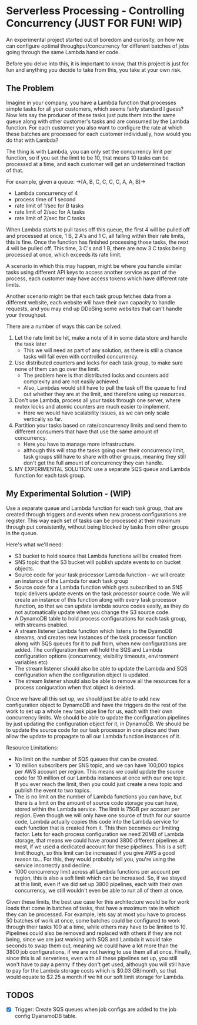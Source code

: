 # Serverless Processing - Controlling Concurrency (JUST FOR FUN! WIP)

An experimental project started out of boredom and curiosity, on how we can configure optimal throughput/concurrency for different batches of jobs going through
the same Lambda handler code.

Before you delve into this, it is important to know, that this project is just for fun and anything you decide to take from this, you take at your own risk.

## The Problem

Imagine in your company, you have a Lambda function that processes simple tasks for all your customers, which seems fairly standard I guess?
Now lets say the producer of these tasks just puts them into the same queue along with other customer's tasks and are consumed by the Lambda function. 
For each customer you also want to configure the rate at which these batches are processed for
each customer individually, how would you do that with Lambda? 

The thing is with Lambda, you can only set the concurrency limit per function, so if you set the limit to be 10,
that means 10 tasks can be processed at a time, and each customer will get an undetermined fraction of that.

For example, given a queue: ->[A, B, C, C, C, C, A, A, B]->
 - Lambda concurrency of 4 
 - process time of 1 second
 - rate limit of 1/sec for B tasks
 - rate limit of 2/sec for A tasks
 - rate limit of 2/sec for C tasks

When Lambda starts to pull tasks off this queue, the first 4 will be pulled off and processed at once, 1 B, 2 A's and 1 C,
all falling within their rate limits, this is fine. Once the function has finished processing those tasks, the next 4 will be pulled off.
This time, 3 C's and 1 B, there are now 3 C tasks being processed at once, which exceeds its rate limit.

A scenario in which this may happen, might be where you handle similar tasks using different API keys to access another service as part of the process,
each customer may have access tokens which have different rate limits. 

Another scenario might be that each task group fetches data from a different website, each website will have their own capacity to handle requests,
and you may end up DDoSing some websites that can't handle your throughput. 

There are a number of ways this can be solved:
 1. Let the rate limit be hit, make a note of it in some data store and handle the task later
    - This we will need as part of any solution, as there is still a chance tasks will fail even with controlled concurrency. 
 2. Use distributed counters and locks for each task group, to make sure none of them can go over the limit.
    - The problem here is that distributed locks and counters add complexity and are not easily achieved.
    - Also, Lambdas would still have to pull the task off the queue to find out whether they are at the limit, and therefore using up resources.
 3. Don't use Lambda, process all your tasks through one server, where mutex locks and atomic counters are much easier to implement.
    - Here we would have scalability issues, as we can only scale vertically so far.
 4. Partition your tasks based on rate/concurrency limits and send them to different consumers that have that use the same amount of concurrency.
    - Here you have to manage more infrastructure.
    - although this will stop the tasks going over their concurrency limit, task groups still have to share with other groups, meaning they still
    don't get the full amount of concurrency they can handle.
 5. MY EXPERIMENTAL SOLUTION: use a separate SQS queue and Lambda function for each task group.

## My Experimental Solution - (WIP)
Use a separate queue and Lambda function for each task group, that are created through triggers and events when new process configurations are register.
This way each set of tasks can be processed at their maximum through put consistently, without being blocked by tasks from other groups in the queue.

Here's what we'll need:
 - S3 bucket to hold source that Lambda functions will be created from. 
 - SNS topic that the S3 bucket will publish update events to on bucket objects.
 - Source code for your task processor Lambda function - we will create an instance of the Lambda for each task group
 - Source code for a Lambda function which gets subscribed to an SNS topic delivers update events on the task processor source code.
   We will create an instance of this function along with every task processor function, so that we can update lambda source codes easily,
   as they do not automatically update when you change the S3 source code.
 - A DynamoDB table to hold process configurations for each task group, with streams enabled.
 - A stream listener Lambda function which listens to the DyamoDB streams, and creates new instances of the task processor function along with SQS queues for it to pull from, when new configurations are added.
   The configuration item will hold the SQS and Lambda configuration options (concurrency, visibility timeouts, environment variables etc)
 - The stream listener should also be able to update the Lambda and SQS configuration when the configuration object is updated.
 - The stream listener should also be able to remove all the resources for a process coniguration when that object is deleted.
 
Once we have all this set up, we should just be able to add new configuration object to DynamoDB and have the triggers do the rest of the work
to set up a whole new task pipe line for us, each with their own concurrency limits. We should be able to update the configuration pipelines by just updating 
the configuration object for it, in DynamoDB. We should be to update the source code for our task processor in one place and then allow the update
to propagate to all our Lambda function instances of it. 

Resource Limitations:
  - No limit on the number of SQS queues that can be created.
  - 10 million subscribers per SNS topic, and we can have 100,000 topics per AWS account per region. This means we could update the source code for 10 million of our Lambda instances at once with our one topic. If you ever reach the limit, 
    then you could just create a new topic and publish the event to two topics.
  - The is no limit on the number of Lambda functions you can have, but there is a limit on the amount of source code storage you can have, stored within the Lambda service. 
    The limit is 75GB per account per region. Even though we will only have one source of truth for our source code, Lambda actually copies this code into the Lambda service for each function that is created from it.
    This then becomes our limiting factor. Lets for each process configuration we need 20MB of Lambda storage, that means we could have around 3800 different pipelines at most, if we used a dedicated account for these pipelines. 
    This is a soft limit though, so this limit can be increased if you give AWS a good reason to... For this, they would probably tell you, you're using the service incorrectly and decline.
  - 1000 concurrency limit across all Lambda functions per account per region, this is also a soft limit which can be increased.
    So, if we stayed at this limit, even if we did set up 3800 pipelines, each with their own concurrency, we still wouldn't even be able to run all of them at once. 

Given these limits, the best use case for this architecture would be for work loads that come in batches of tasks, that have a maximum rate in which they can be processed.
For example, lets say at most you have to process 50 batches of work at once, some batches could be configured to work through their tasks 100 at a time, while others may have to be 
limited to 10. Pipelines could also be removed and replaced with others if they are not being, since we are just working with SQS and Lambda it would take seconds to swap them out, meaning we could 
have a lot more than the 3800 job configurations, if we are not having to use them all at once. Finally, since this is all serverless, even with all these pipelines set up, you still won't have to pay a penny
if they don't get used, although you will still have to pay for the Lambda storage costs which is $0.03 GB/month, so that would equate to $2.25 a month if we hit our soft limit storage for Lambda.
  

## TODOS

- [x] Trigger: Create SQS queues when job configs are added to the job config DyanamoDB table.
